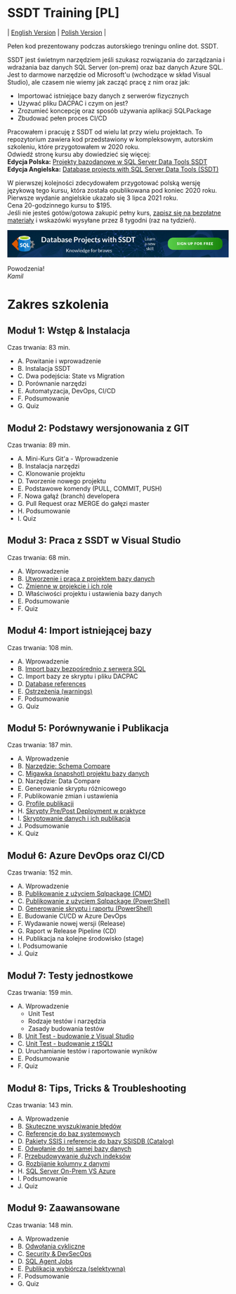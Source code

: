 # SSDT Training [PL]

| [English Version](../README.md) | [Polish Version](#) |

Pełen kod prezentowany podczas autorskiego treningu online dot. SSDT.  

SSDT jest świetnym narzędziem jeśli szukasz rozwiązania do zarządzania i wdrażania baz danych SQL Server (on-prem) oraz baz danych Azure SQL. Jest to darmowe narzędzie od Microsoft'u (wchodzące w skład Visual Studio), ale czasem nie wiemy jak zacząć pracę z nim oraz jak:
* Importować istniejące bazy danych z serwerów fizycznych
* Używać pliku DACPAC i czym on jest?
* Zrozumieć koncepcję oraz sposób używania aplikacji SQLPackage
* Zbudować pełen proces CI/CD 

Pracowałem i pracuję z SSDT od wielu lat przy wielu projektach. To repozytorium zawiera kod przedstawiony w kompleksowym, autorskim szkoleniu, które przygotowałem w 2020 roku.  
Odwiedź stronę kursu aby dowiedzieć się więcej:  
**Edycja Polska:** [Projekty bazodanowe w SQL Server Data Tools SSDT](https://learn.azureplayer.net/projekty-bazodanowe-w-sql-server-data-tools-ssdt)  
**Edycja Angielska:** [Database projects with SQL Server Data Tools (SSDT)](https://learn.azureplayer.net/database-projects-with-ssdt-dacpac)

W pierwszej kolejności zdecydowałem przygotować polską wersję językową tego kursu, która została opublikowana pod koniec 2020 roku.  
Pierwsze wydanie angielskie ukazało się 3 lipca 2021 roku.  
Cena 20-godzinnego kursu to $195.  
Jeśli nie jesteś gotów/gotowa zakupić pełny kurs, [zapisz się na bezpłatne materiały](https://learn.azureplayer.net/database-projects-with-ssdt-dacpac) i wskazówki wysyłane przez 8 tygodni (raz na tydzień).  

[![SSDT banner](./../images/SSDT_Blog_Banner_ver1.png)](https://learn.sqlplayer.net/database-projects-with-ssdt-dacpac)

Powodzenia!  
*Kamil*

# Zakres szkolenia

## Moduł 1: Wstęp & Instalacja
Czas trwania: 83 min.
* A. Powitanie i wprowadzenie
* B. Instalacja SSDT
* C. Dwa podejścia: State vs Migration
* D. Porównanie narzędzi
* E. Automatyzacja, DevOps, CI/CD
* F. Podsumowanie
* G. Quiz

## Moduł 2: Podstawy wersjonowania z GIT
Czas trwania: 89 min.
* A. Mini-Kurs Git'a - Wprowadzenie
* B. Instalacja narzędzi
* C. Klonowanie projektu
* D. Tworzenie nowego projektu
* E. Podstawowe komendy (PULL, COMMIT, PUSH)
* F. Nowa gałąź (branch) developera
* G. Pull Request oraz MERGE do gałęzi master
* H. Podsumowanie
* I. Quiz

## Moduł 3: Praca z SSDT w Visual Studio
Czas trwania: 68 min.
* A. Wprowadzenie
* B. [Utworzenie i praca z projektem bazy danych](../src/Introduction/)
* C. [Zmienne w projekcie i ich role](../src/Variables/)
* D. Właściwości projektu i ustawienia bazy danych
* E. Podsumowanie
* F. Quiz

## Moduł 4: Import istniejącej bazy
Czas trwania: 108 min.
* A. Wprowadzenie
* B. [Import bazy bezpośrednio z serwera SQL](../src/Import/)
* C. Import bazy ze skryptu i pliku DACPAC
* D. [Database references](../src/References/)
* E. [Ostrzeżenia (warnings)](../src/Warnings/)
* F. Podsumowanie
* G. Quiz

## Moduł 5: Porównywanie i Publikacja
Czas trwania: 187 min.
* A. Wprowadzenie
* B. [Narzędzie: Schema Compare](../src/Compare/)
* C. [Migawka (snapshot) projektu bazy danych](../src/Compare/WideWorldImporters/Snapshots/)
* D. Narzędzie: Data Compare
* E. Generowanie skryptu różnicowego
* F. Publikowanie zmian i ustawienia
* G. [Profile publikacji](../src/Publishing/)
* H. [Skrypty Pre/Post Deployment w praktyce](../src/PrePostDeployment/)
* I. [Skryptowanie danych i ich publikacja](../src/ScriptingData/)
* J. Podsumowanie
* K. Quiz

## Moduł 6: Azure DevOps oraz CI/CD
Czas trwania: 152 min.
* A. Wprowadzenie
* B. [Publikowanie z użyciem Sqlpackage (CMD)](../src/sqlpackage/demo1.cmd)
* C. [Publikowanie z użyciem Sqlpackage (PowerShell)](../src/sqlpackage/demo2.ps1)
* D. [Generowanie skryptu i raportu (PowerShell)](../src/sqlpackage/demo3.ps1)
* E. Budowanie CI/CD w Azure DevOps
* F. Wydawanie nowej wersji (Release)
* G. Raport w Release Pipeline (CD)
* H. Publikacja na kolejne środowisko (stage)
* I. Podsumowanie
* J. Quiz

## Moduł 7: Testy jednostkowe
Czas trwania: 159 min.
* A. Wprowadzenie
  * Unit Test
  * Rodzaje testów i narzędzia
  * Zasady budowania testów
* B. [Unit Test - budowanie z Visual Studio](../src/Testing-SSDT/)
* C. [Unit Test - budowanie z tSQLt](../src/Testing-tSQLt/)
* D. Uruchamianie testów i raportowanie wyników
* E. Podsumowanie
* F. Quiz

## Moduł 8: Tips, Tricks & Troubleshooting
Czas trwania: 143 min.
* A. Wprowadzenie
* B. [Skuteczne wyszukiwanie błędów](../src/Tips&Tricks/)
* C. [Referencje do baz systemowych](../src/Tips&Tricks/)
* D. [Pakiety SSIS i referencje do bazy SSISDB (Catalog)](../src/SSISDB/)
* E. [Odwołanie do tej samej bazy danych](../src/Tips&Tricks/)
* F. [Przebudowywanie dużych indeksów](../src/Indexes/)
* G. [Rozbijanie kolumny z danymi](../src/DataManipulation/)
* H. [SQL Server On-Prem VS Azure](../src/SqlServerVsAzureSQLDB/)
* I. Podsumowanie
* J. Quiz

## Moduł 9: Zaawansowane
Czas trwania: 148 min.
* A. Wprowadzenie
* B. [Odwołania cykliczne](../src/CircularRefs/)
* C. [Security & DevSecOps](../src/Security/)
* D. [SQL Agent Jobs](../src/SQLJobs/)
* E. [Publikacja wybiórcza (selektywna)](../src/sqlpackage-selective/)
* F. Podsumowanie
* G. Quiz

